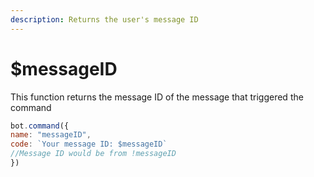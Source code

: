 ```yaml
---
description: Returns the user's message ID
---
```


# $messageID

This function returns the message ID of the message that triggered the command

```javascript
bot.command({
name: "messageID",
code: `Your message ID: $messageID`
//Message ID would be from !messageID
})
```

